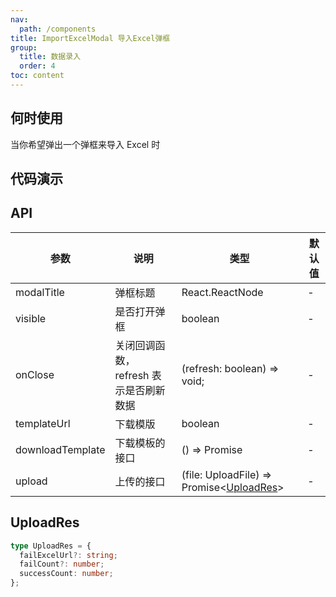 ```yaml
---
nav:
  path: /components
title: ImportExcelModal 导入Excel弹框
group:
  title: 数据录入
  order: 4
toc: content
---
```


## 何时使用

当你希望弹出一个弹框来导入 Excel 时

## 代码演示

<code src="./demo/base.tsx"></code>

## API

| 参数             | 说明                                    | 类型                                                    | 默认值 |
| ---------------- | --------------------------------------- | ------------------------------------------------------- | ------ |
| modalTitle       | 弹框标题                                | React.ReactNode                                         | -      |
| visible          | 是否打开弹框                            | boolean                                                 | -      |
| onClose          | 关闭回调函数， refresh 表示是否刷新数据 | (refresh: boolean) => void;                             | -      |
| templateUrl      | 下载模版                                | boolean                                                 | -      |
| downloadTemplate | 下载模板的接口                          | () => Promise<string>                                   | -      |
| upload           | 上传的接口                              | (file: UploadFile) => Promise<[UploadRes](##UploadRes)> | -      |

## UploadRes

```ts
type UploadRes = {
  failExcelUrl?: string;
  failCount?: number;
  successCount: number;
};
```
